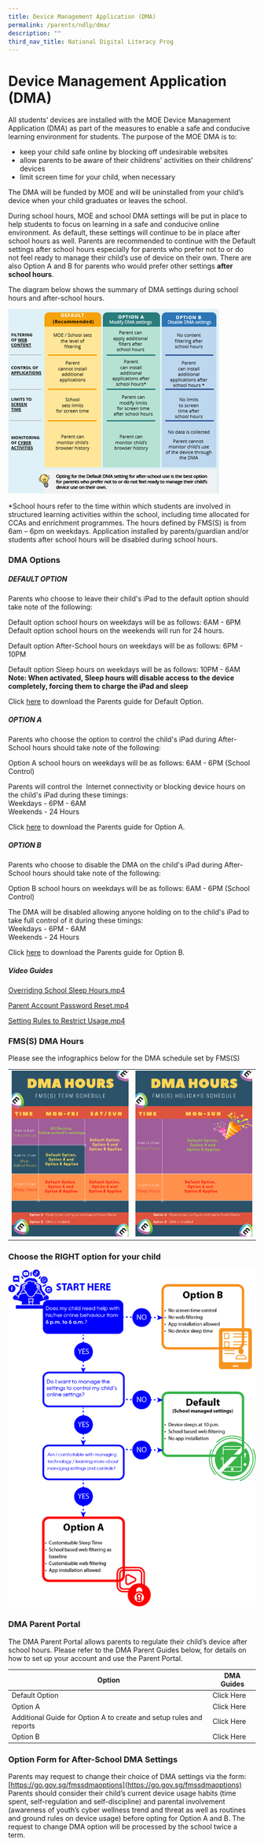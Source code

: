 ```yaml
---
title: Device Management Application (DMA)
permalink: /parents/ndlp/dma/
description: ""
third_nav_title: National Digital Literacy Prog
---
```

# Device Management Application (DMA)

All students’ devices are installed with the MOE Device Management Application (DMA) as part of the measures to enable a safe and conducive learning environment for students. The purpose of the MOE DMA is to:

*   keep your child safe online by blocking off undesirable websites
*   allow parents to be aware of their childrens' activities on their childrens’ devices
*   limit screen time for your child, when necessary

The DMA will be funded by MOE and will be uninstalled from your child’s device when your child graduates or leaves the school.

During school hours, MOE and school DMA settings will be put in place to help students to focus on learning in a safe and conducive online environment. As default, these settings will continue to be in place after school hours as well. Parents are recommended to continue with the Default settings after school hours especially for parents who prefer not to or do not feel ready to manage their child’s use of device on their own. There are also Option A and B for parents who would prefer other settings&nbsp;**after school hours**.

The diagram below shows the summary of DMA settings during school hours and after-school hours.

![](/images/Parents/2023/NDLP/dma%20options%20from%20moe.png)

*School hours refer to the time within which students are involved in structured learning activities within the school, including time allocated for CCAs and enrichment programmes. The hours defined by FMS(S) is from 6am – 6pm on weekdays. Application installed by parents/guardian and/or students after school hours will be disabled during school hours.

	
### DMA Options

##### DEFAULT OPTION

Parents who choose to leave their child's iPad to the default option should take note of the following:

Default option school hours on weekdays will be as follows: 6AM - 6PM  
Default option school hours on the weekends will run for 24 hours.

Default option After-School hours on weekdays will be as follows: 6PM - 10PM  

Default option Sleep hours on weekdays will be as follows: 10PM - 6AM  
**Note: When activated,&nbsp;Sleep hours will disable access to the device completely, forcing them to charge the iPad and sleep**
	
Click [here](/files/Parents/PDLP/2023/dma%20parent%20guide%20-%20default%20option.pdf) to download the Parents guide for Default Option.


##### OPTION A

Parents who choose the option to control the child's iPad during&nbsp;After-School hours&nbsp;should take note of the following:

Option A&nbsp;school hours on weekdays will be as follows: 6AM - 6PM (School Control)

Parents will control the&nbsp; Internet connectivity or blocking device hours on the child's iPad during these timings:  
Weekdays - 6PM - 6AM  
Weekends - 24 Hours
	
Click [here](https://file.for.edu.sg/dma-option-a.pdf) to download the Parents guide for Option A.
	
##### OPTION&nbsp;B

Parents who choose to disable the DMA&nbsp;on&nbsp;the child's iPad during After-School hours should take note of the following:

Option&nbsp;B&nbsp;school hours on weekdays will be as follows: 6AM - 6PM (School Control)

The DMA will be disabled allowing anyone holding on to the child's iPad to take full control&nbsp;of it during these timings:  
Weekdays - 6PM - 6AM  
Weekends - 24 Hours

Click [here](https://file.for.edu.sg/dma-option-b.pdf) to download the Parents guide for Option B.	


##### Video Guides
[Overriding School Sleep Hours.mp4](https://drive.google.com/file/d/1ZxiwMC5a53oig3xCRtdQAAr8nSI3f1C6/view?usp=sharing)

[Parent Account Password Reset.mp4](https://drive.google.com/file/d/1QnVJd0GYDre-EbFjPKts-8VhZYdKrO76/view?usp=sharing)

[Setting Rules to Restrict Usage.mp4](https://drive.google.com/file/d/1o4z1rnfYM4-GRV4xHqTSiVnOLoRrR1OI/view?usp=sharing)

	
### FMS(S) DMA Hours

Please see the infographics below for the DMA schedule set by FMS(S)

<table>
  <tbody><tr>
    <td><img alt="DMA Hours 1" src="/images/dma2.png"></td>
    <td><img alt="DMA Hours 2" src="/images/dma3.png"></td>
  </tr>
</tbody>
</table>
<p></p>



### Choose the RIGHT option for your child

	
![](/images/Parents/2023/NDLP/choose_dma_option1.png)



### DMA Parent Portal


The DMA Parent Portal allows parents to regulate their child’s device after school hours. Please refer to the DMA Parent Guides below, for details on how to set up your account and use the Parent Portal.

| Option | DMA Guides | 
| -------- | -------- |
| Default Option     | Click [](/files/Parents/PDLP/2023/dma-parent-guide-v2-default-ipados.pdf) Here     
| Option A | Click [](/files/Parents/PDLP/2023/dma-parent-guide-v2-option-a-ipados.pdf)Here
| Additional Guide for Option A to create and setup rules and reports | Click [](/files/Parents/PDLP/2023/creating_and_setting_up_rules_and_reports.pdf)Here
| Option B | Click [](/files/Parents/PDLP/2023/dma-parent-guide-v2-option-b-ipados.pdf)Here



### Option Form for After-School DMA Settings
Parents may request to change their choice of DMA settings via the form:[https://go.gov.sg/fmssdmaoptions](https://go.gov.sg/fmssdmaoptions) Parents should consider their child’s current device usage habits (time spent, self-regulation and self-discipline) and parental involvement (awareness of youth’s cyber wellness trend and threat as well as routines and ground rules on device usage) before opting for Option A and B. The request to change DMA option will be processed by the school twice a term.